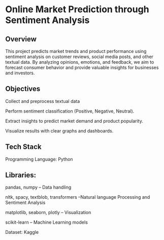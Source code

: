 # Online Market Prediction through Sentiment Analysis
## Overview

This project predicts market trends and product performance using sentiment analysis on customer reviews, social media posts, and other textual data.
By analyzing opinions, emotions, and feedback, we aim to forecast consumer behavior and provide valuable insights for businesses and investors.

 ## Objectives

Collect and preprocess textual data

Perform sentiment classification (Positive, Negative, Neutral).

Extract insights to predict market demand and product popularity.

Visualize results with clear graphs and dashboards.

## Tech Stack

Programming Language: Python 

## Libraries:

pandas, numpy – Data handling

nltk, spacy, textblob, transformers –Natural language Processing and Sentiment Analysis

matplotlib, seaborn, plotly – Visualization

scikit-learn – Machine Learning models

Dataset: Kaggle
